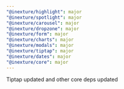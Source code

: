 ```yaml
---
"@inexture/highlight": major
"@inexture/spotlight": major
"@inexture/carousel": major
"@inexture/dropzone": major
"@inexture/form": major
"@inexture/charts": major
"@inexture/modals": major
"@inexture/tiptap": major
"@inexture/dates": major
"@inexture/core": major
---
```


Tiptap updated and other core deps updated
